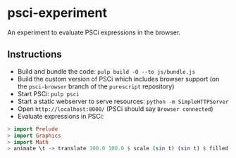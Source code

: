 # psci-experiment

An experiment to evaluate PSCi expressions in the browser.

## Instructions

- Build and bundle the code: `pulp build -O --to js/bundle.js`
- Build the custom version of PSCi which includes browser support (on the `psci-browser` branch of the `purescript` repository)
- Start PSCi: `pulp psci`
- Start a static webserver to serve resources: `python -m SimpleHTTPServer`
- Open `http://localhost:8000/` (PSCi should say `Browser connected`)
- Evaluate expressions in PSCi:

```purescript
> import Prelude
> import Graphics
> import Math
> animate \t -> translate 100.0 100.0 $ scale (sin t) (sin t) $ filled mempty $ rectangle (-50.0) (-50.0) 100.0 100.0
```
